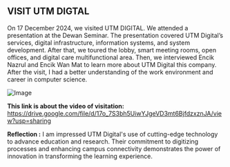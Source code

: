 ## **VISIT UTM DIGTAL**
On 17 December 2024, we visited UTM DIGITAL. We attended a presentation at the Dewan Seminar. The presentation covered UTM Digital’s services, digital infrastructure, information systems, and system development. After that, we toured the lobby, smart meeting rooms, open offices, and digital care multifunctional area. Then, we  interviewed Encik Nazrul and Encik Wan Mat to learn more about UTM Digital this company. After the visit, I had a better understanding of the work environment and career in computer science.

![Image](https://github.com/user-attachments/assets/4d0e72bb-0e17-4b04-8679-afaff7742f0e)

**This link is about the video of visitation:**
https://drive.google.com/file/d/17o_7S3bh5UiwYJgeVD3mt6BjfdzxznJA/view?usp=sharing

**Reflection :**
I am impressed UTM Digital's use of cutting-edge technology to advance education and research. Their commitment to digitizing processes and enhancing campus connectivity demonstrates the power of innovation in transforming the learning experience.
